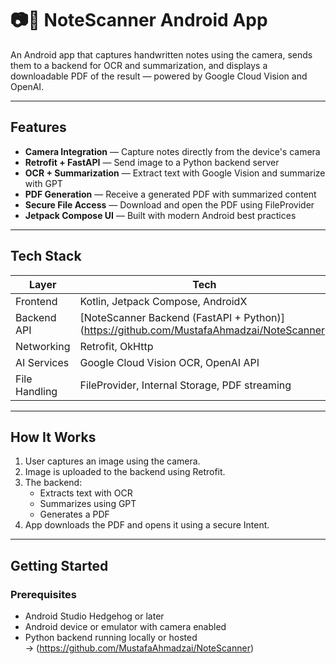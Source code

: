 # 📷📝 NoteScanner Android App

An Android app that captures handwritten notes using the camera, sends them to a backend for OCR and summarization, and displays a downloadable PDF of the result — powered by Google Cloud Vision and OpenAI.

---

## Features

- **Camera Integration** — Capture notes directly from the device's camera
- **Retrofit + FastAPI** — Send image to a Python backend server
- **OCR + Summarization** — Extract text with Google Vision and summarize with GPT
- **PDF Generation** — Receive a generated PDF with summarized content
- **Secure File Access** — Download and open the PDF using FileProvider
- **Jetpack Compose UI** — Built with modern Android best practices

---

## Tech Stack

| Layer | Tech |
|-------|------|
| Frontend | Kotlin, Jetpack Compose, AndroidX |
| Backend API | [NoteScanner Backend (FastAPI + Python)] (https://github.com/MustafaAhmadzai/NoteScanner) |
| Networking | Retrofit, OkHttp |
| AI Services | Google Cloud Vision OCR, OpenAI API |
| File Handling | FileProvider, Internal Storage, PDF streaming |

---

## How It Works

1. User captures an image using the camera.
2. Image is uploaded to the backend using Retrofit.
3. The backend:
   - Extracts text with OCR
   - Summarizes using GPT
   - Generates a PDF
4. App downloads the PDF and opens it using a secure Intent.

---

## Getting Started

### Prerequisites

- Android Studio Hedgehog or later
- Android device or emulator with camera enabled
- Python backend running locally or hosted  
  → (https://github.com/MustafaAhmadzai/NoteScanner)
